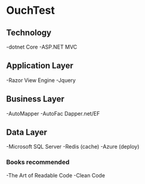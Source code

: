 # OuchTest
## Technology 
-dotnet Core
-ASP.NET MVC
## Application Layer
-Razor View Engine
-Jquery
## Business Layer
-AutoMapper
-AutoFac
Dapper.net/EF
## Data Layer
-Microsoft SQL Server
-Redis (cache)
-Azure (deploy)
### Books recommended
-The Art of Readable Code
-Clean Code
